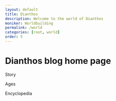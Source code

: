 ```yaml
---
layout: default
title: Dianthos
description: Welcome to the world of Dianthos
moniker: Worldbuilding
permalink: /world
categories: [root, world]
order: 5
---
```

# Dianthos blog home page

Story

Ages

Encyclopedia